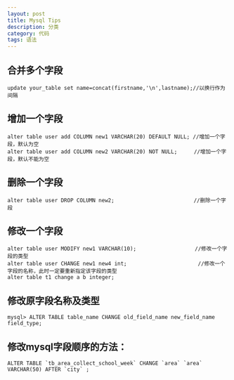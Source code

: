 ```yaml
---
layout: post
title: Mysql Tips
description: 分类
category: 代码
tags: 语法
---
```

## 合并多个字段

    update your_table set name=concat(firstname,'\n',lastname);//以换行作为间隔
## 增加一个字段

    alter table user add COLUMN new1 VARCHAR(20) DEFAULT NULL; //增加一个字段，默认为空
    alter table user add COLUMN new2 VARCHAR(20) NOT NULL; 　　 //增加一个字段，默认不能为空

## 删除一个字段

    alter table user DROP COLUMN new2; 　　　　　　　　　　　　　　 //删除一个字段

## 修改一个字段

    alter table user MODIFY new1 VARCHAR(10); 　　　　　　　　　　 //修改一个字段的类型
    alter table user CHANGE new1 new4 int;　　　　　　　　　　　　　 //修改一个字段的名称，此时一定要重新指定该字段的类型
    alter table t1 change a b integer;
   
## 修改原字段名称及类型

    mysql> ALTER TABLE table_name CHANGE old_field_name new_field_name field_type;  
## 修改mysql字段顺序的方法：

    ALTER TABLE `tb_area_collect_school_week` CHANGE `area` `area` VARCHAR(50) AFTER `city` ;  